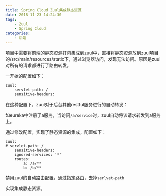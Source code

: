 ```yaml
---
title: Spring Cloud Zuul集成静态资源
date: 2018-11-23 14:24:30
tags:
    - Zuul
    - Spring Cloud
categories:
    - 后端
---
```


项目中需要将前端的静态资源打包集成到zuul中，直接将静态资源放到zuul项目的/src/main/resources/static下，通过浏览器访问，发现无法访问。原因是zuul对所有的请求都进行了路由转发。

一开始的配置如下：

```
zuul:
    servlet-path: /
    sensitive-headers:
```

在这种配置下，zuul对于后台其他restful服务进行的自动转发：

如eureka中注册了a服务，当访问`/a/service`时，zuul自动将该请求转发到a服务上。

通过修改配置，实现了静态资源的集成，配置如下：

```
zuul:
# servlet-path: /
    sensitive-headers:
    ignored-services: '*'
    routes:
        a: /a/**
        b: /b/**
```

禁用zuul的自动路由配置，通过指定路由，去掉`serlvet-path`

实现集成静态资源。
